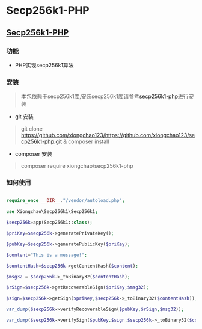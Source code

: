 # Secp256k1-PHP

## [Secp256k1-PHP](https://github.com/xiongchao123/secp256k1-php)
### 功能
* PHP实现secp256k1算法

### 安装

> 本包依赖于secp256k1库,安装secp256k1库请参考[secp256k1-php](https://github.com/Bit-Wasp/secp256k1-php)进行安装

* git 安装
> git clone https://github.com/xiongchao123/https://github.com/xiongchao123/secp256k1-php.git & composer install

* composer 安装
> composer require xiongchao/secp256k1-php
    
### 如何使用
```php

require_once __DIR__."/vendor/autoload.php";

use Xiongchao\Secp256k1\Secp256k1;

$secp256k=app(Secp256k1::class);

$priKey=$secp256k->generatePrivateKey();

$pubKey=$secp256k->generatePublicKey($priKey);

$content="This is a message!";

$contentHash=$secp256k->getContentHash($content);

$msg32 = $secp256k->_toBinary32($contentHash);

$rSign=$secp256k->getRecoverableSign($priKey,$msg32);

$sign=$secp256k->getSign($priKey,$secp256k->_toBinary32($contentHash));

var_dump($secp256k->verifyRecoverableSign($pubKey,$rSign,$msg32));

var_dump($secp256k->verifySign($pubKey,$sign,$secp256k->_toBinary32($contentHash)));

```


